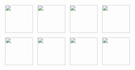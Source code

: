 <div style="display: flex; gap: 15px; flex-wrap: wrap;">
  
  <img src="https://github.com/user-attachments/assets/a7875628-34de-40c6-a482-4548de90e6ba" width="90" height="90" />
  <img src="https://github.com/user-attachments/assets/43c4edf9-796f-4244-9e13-bb1748b1b733" width="90" height="90" />
  <img src="https://github.com/user-attachments/assets/708ba4ce-5970-4661-96f9-f9f1b0155dda" width="90" height="90" />
  <img src="https://github.com/user-attachments/assets/cb3af11d-39cd-442b-ba7e-3ef78b68a319" width="90" height="90" />
  <img src="https://github.com/user-attachments/assets/5ece94de-1dcc-493e-a0f8-97e573d15ac7" width="90" height="90" />
  <img src="https://github.com/user-attachments/assets/9ae530a2-8bd1-4beb-9ff0-d977ca749320" width="90" height="90" />
  <img src="https://github.com/user-attachments/assets/a992fd14-ded3-459b-b0dd-5a5841d59eb8" width="90" height="90" />
  <img src="https://github.com/user-attachments/assets/5ffbe4b7-4c08-4f15-b095-8d9d652ba079" width="90" height="90" />

</div>
